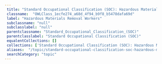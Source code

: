 ```yaml
--- 
 title: "Standard Occupational Classification (SOC): Hazardous Materials Removal Workers" 
 classname:  "OWLClass_1ecfe274_a68d_4f94_b9f8_b5478dafa69d" 
 label: "Hazardous Materials Removal Workers" 
 subclassname: "null" 
 subclasslabel: "null" 
 parentclassname: "Standard_Occupational_Classification_(SOC)" 
 parentclasslabel: "Standard Occupational Classification (SOC)" 
 equalentCollections: [] 
 collections: ['Standard Occupational Classification (SOC): Hazardous Materials Removal Workers']
 aliases:  "/topic/standard-occupational-classification-soc-hazardous-materials-removal-workers"  
 searchCategory: "topic" 
---
```

